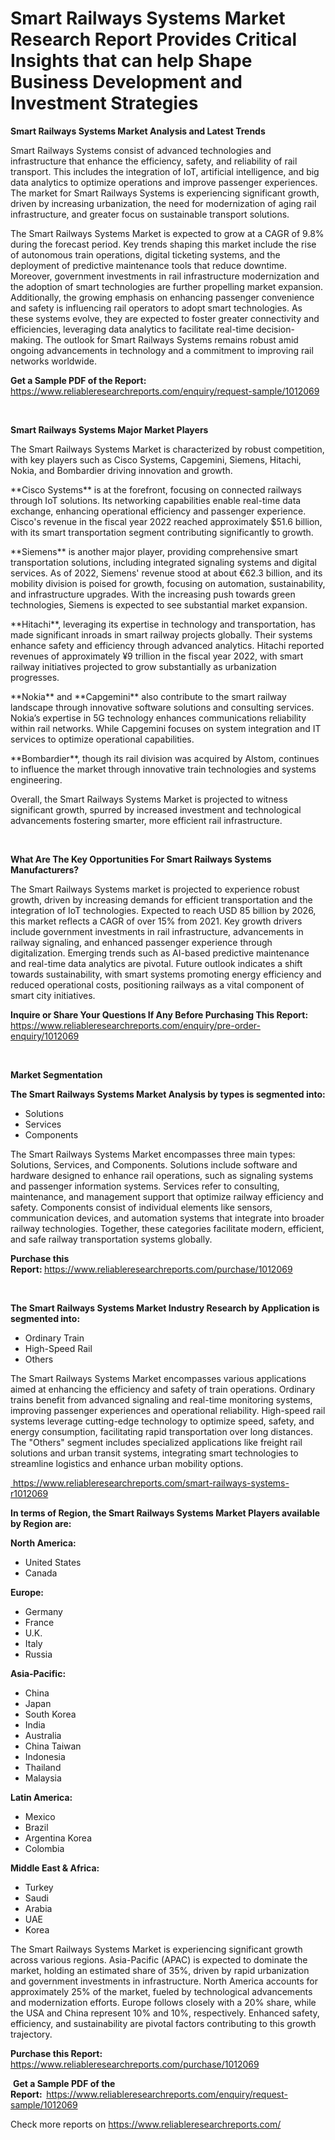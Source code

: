 <p><h1>Smart Railways Systems Market Research Report Provides Critical Insights that can help Shape Business Development and Investment Strategies</h1></p><p><strong>Smart Railways Systems Market Analysis and Latest Trends</strong></p>
<p><p>Smart Railways Systems consist of advanced technologies and infrastructure that enhance the efficiency, safety, and reliability of rail transport. This includes the integration of IoT, artificial intelligence, and big data analytics to optimize operations and improve passenger experiences. The market for Smart Railways Systems is experiencing significant growth, driven by increasing urbanization, the need for modernization of aging rail infrastructure, and greater focus on sustainable transport solutions.</p><p>The Smart Railways Systems Market is expected to grow at a CAGR of 9.8% during the forecast period. Key trends shaping this market include the rise of autonomous train operations, digital ticketing systems, and the deployment of predictive maintenance tools that reduce downtime. Moreover, government investments in rail infrastructure modernization and the adoption of smart technologies are further propelling market expansion. Additionally, the growing emphasis on enhancing passenger convenience and safety is influencing rail operators to adopt smart technologies. As these systems evolve, they are expected to foster greater connectivity and efficiencies, leveraging data analytics to facilitate real-time decision-making. The outlook for Smart Railways Systems remains robust amid ongoing advancements in technology and a commitment to improving rail networks worldwide.</p></p>
<p><strong>Get a Sample PDF of the Report:&nbsp;</strong> <a href="https://www.reliableresearchreports.com/enquiry/request-sample/1012069?utm_campaign=3284&utm_medium=2&utm_source=Github&utm_content=ia&utm_term=06032025&utm_id=smart-railways-systems">https://www.reliableresearchreports.com/enquiry/request-sample/1012069</a></p>
<p>&nbsp;</p>
<p><strong>Smart Railways Systems Major Market Players</strong></p>
<p><p>The Smart Railways Systems Market is characterized by robust competition, with key players such as Cisco Systems, Capgemini, Siemens, Hitachi, Nokia, and Bombardier driving innovation and growth. </p><p>**Cisco Systems** is at the forefront, focusing on connected railways through IoT solutions. Its networking capabilities enable real-time data exchange, enhancing operational efficiency and passenger experience. Cisco's revenue in the fiscal year 2022 reached approximately $51.6 billion, with its smart transportation segment contributing significantly to growth.</p><p>**Siemens** is another major player, providing comprehensive smart transportation solutions, including integrated signaling systems and digital services. As of 2022, Siemens' revenue stood at about €62.3 billion, and its mobility division is poised for growth, focusing on automation, sustainability, and infrastructure upgrades. With the increasing push towards green technologies, Siemens is expected to see substantial market expansion.</p><p>**Hitachi**, leveraging its expertise in technology and transportation, has made significant inroads in smart railway projects globally. Their systems enhance safety and efficiency through advanced analytics. Hitachi reported revenues of approximately ¥9 trillion in the fiscal year 2022, with smart railway initiatives projected to grow substantially as urbanization progresses.</p><p>**Nokia** and **Capgemini** also contribute to the smart railway landscape through innovative software solutions and consulting services. Nokia’s expertise in 5G technology enhances communications reliability within rail networks. While Capgemini focuses on system integration and IT services to optimize operational capabilities.</p><p>**Bombardier**, though its rail division was acquired by Alstom, continues to influence the market through innovative train technologies and systems engineering. </p><p>Overall, the Smart Railways Systems Market is projected to witness significant growth, spurred by increased investment and technological advancements fostering smarter, more efficient rail infrastructure.</p></p>
<p>&nbsp;</p>
<p><strong>What Are The Key Opportunities For Smart Railways Systems Manufacturers?</strong></p>
<p><p>The Smart Railways Systems market is projected to experience robust growth, driven by increasing demands for efficient transportation and the integration of IoT technologies. Expected to reach USD 85 billion by 2026, this market reflects a CAGR of over 15% from 2021. Key growth drivers include government investments in rail infrastructure, advancements in railway signaling, and enhanced passenger experience through digitalization. Emerging trends such as AI-based predictive maintenance and real-time data analytics are pivotal. Future outlook indicates a shift towards sustainability, with smart systems promoting energy efficiency and reduced operational costs, positioning railways as a vital component of smart city initiatives.</p></p>
<p><strong>Inquire or Share Your Questions If Any Before Purchasing This Report:</strong> <a href="https://www.reliableresearchreports.com/enquiry/pre-order-enquiry/1012069?utm_campaign=3284&utm_medium=2&utm_source=Github&utm_content=ia&utm_term=06032025&utm_id=smart-railways-systems">https://www.reliableresearchreports.com/enquiry/pre-order-enquiry/1012069</a></p>
<p>&nbsp;</p>
<p><strong>Market Segmentation</strong></p>
<p><strong>The Smart Railways Systems Market Analysis by types is segmented into:</strong></p>
<p><ul><li>Solutions</li><li>Services</li><li>Components</li></ul></p>
<p><p>The Smart Railways Systems Market encompasses three main types: Solutions, Services, and Components. Solutions include software and hardware designed to enhance rail operations, such as signaling systems and passenger information systems. Services refer to consulting, maintenance, and management support that optimize railway efficiency and safety. Components consist of individual elements like sensors, communication devices, and automation systems that integrate into broader railway technologies. Together, these categories facilitate modern, efficient, and safe railway transportation systems globally.</p></p>
<p><strong>Purchase this Report:&nbsp;</strong><a href="https://www.reliableresearchreports.com/purchase/1012069?utm_campaign=3284&utm_medium=2&utm_source=Github&utm_content=ia&utm_term=06032025&utm_id=smart-railways-systems">https://www.reliableresearchreports.com/purchase/1012069</a></p>
<p>&nbsp;</p>
<p><strong>The Smart Railways Systems Market Industry Research by Application is segmented into:</strong></p>
<p><ul><li>Ordinary Train</li><li>High-Speed Rail</li><li>Others</li></ul></p>
<p><p>The Smart Railways Systems Market encompasses various applications aimed at enhancing the efficiency and safety of train operations. Ordinary trains benefit from advanced signaling and real-time monitoring systems, improving passenger experiences and operational reliability. High-speed rail systems leverage cutting-edge technology to optimize speed, safety, and energy consumption, facilitating rapid transportation over long distances. The "Others" segment includes specialized applications like freight rail solutions and urban transit systems, integrating smart technologies to streamline logistics and enhance urban mobility options.</p></p>
<p><a href="https://www.reliableresearchreports.com/smart-railways-systems-r1012069?utm_campaign=3284&utm_medium=2&utm_source=Github&utm_content=ia&utm_term=06032025&utm_id=smart-railways-systems">&nbsp;https://www.reliableresearchreports.com/smart-railways-systems-r1012069</a></p>
<p><strong>In terms of Region, the Smart Railways Systems Market Players available by Region are:</strong></p>
<p>
    <p> <strong> North America: </strong>
        <ul>
            <li>United States</li>
            <li>Canada</li>
        </ul>
        </p> 
    <p> <strong> Europe: </strong>
        <ul>
            <li>Germany</li>
            <li>France</li>
            <li>U.K.</li>
            <li>Italy</li>
            <li>Russia</li>
        </ul>
        </p> 
    <p> <strong> Asia-Pacific: </strong>
        <ul>
            <li>China</li>
            <li>Japan</li>
            <li>South Korea</li>
            <li>India</li>
            <li>Australia</li>
            <li>China Taiwan</li>
            <li>Indonesia</li>
            <li>Thailand</li>
            <li>Malaysia</li>
        </ul>
        </p> 
    <p> <strong> Latin America: </strong>
        <ul>
            <li>Mexico</li>
            <li>Brazil</li>
            <li>Argentina Korea</li>
            <li>Colombia</li>
        </ul>
        </p> 
    <p> <strong> Middle East & Africa: </strong>
        <ul>
            <li>Turkey</li>
            <li>Saudi</li>
            <li>Arabia</li>
            <li>UAE</li>
            <li>Korea</li>
        </ul>
    </p>
    </p>
<p><p>The Smart Railways Systems Market is experiencing significant growth across various regions. Asia-Pacific (APAC) is expected to dominate the market, holding an estimated share of 35%, driven by rapid urbanization and government investments in infrastructure. North America accounts for approximately 25% of the market, fueled by technological advancements and modernization efforts. Europe follows closely with a 20% share, while the USA and China represent 10% and 10%, respectively. Enhanced safety, efficiency, and sustainability are pivotal factors contributing to this growth trajectory.</p></p>
<p><strong>Purchase this Report: </strong><a href="https://www.reliableresearchreports.com/purchase/1012069?utm_campaign=3284&utm_medium=2&utm_source=Github&utm_content=ia&utm_term=06032025&utm_id=smart-railways-systems">https://www.reliableresearchreports.com/purchase/1012069</a></p>
<p>&nbsp;<strong>Get a Sample PDF of the Report:&nbsp;&nbsp;</strong><a href="https://www.reliableresearchreports.com/enquiry/request-sample/1012069?utm_campaign=3284&utm_medium=2&utm_source=Github&utm_content=ia&utm_term=06032025&utm_id=smart-railways-systems">https://www.reliableresearchreports.com/enquiry/request-sample/1012069</a></p>
<p><strong></strong></p>
<p>Check more reports on <a href="https://www.reliableresearchreports.com/?utm_campaign=3284&utm_medium=2&utm_source=Github&utm_content=ia&utm_term=06032025&utm_id=smart-railways-systems">https://www.reliableresearchreports.com/</a></p>